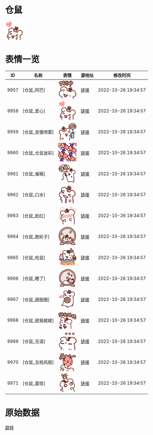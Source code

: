 # 仓鼠

<img src="./cover.png" height="60" alt="cover" />

# 表情一览

|ID|名称|表情|源地址|修改时间|
|----|----|----|----|----|
|9957|[仓鼠_阿巴]|<img src="./pic/009957_%5B仓鼠_阿巴%5D.png" height="60" alt="阿巴"/>|[链接](http://i0.hdslb.com/bfs/emote/903649aa44094e9520d3dad7883485eba5139117.png)|2022-10-26 19:34:57|
|9958|[仓鼠_爱心]|<img src="./pic/009958_%5B仓鼠_爱心%5D.png" height="60" alt="爱心"/>|[链接](http://i0.hdslb.com/bfs/emote/99a26740d20cc346382f26463f48aa023b27a62a.png)|2022-10-26 19:34:57|
|9959|[仓鼠_变傻喷雾]|<img src="./pic/009959_%5B仓鼠_变傻喷雾%5D.png" height="60" alt="变傻喷雾"/>|[链接](http://i0.hdslb.com/bfs/emote/9713e8d13d6341c3adaca346033c09e96832fae0.png)|2022-10-26 19:34:57|
|9960|[仓鼠_仓鼠迷彩]|<img src="./pic/009960_%5B仓鼠_仓鼠迷彩%5D.png" height="60" alt="仓鼠迷彩"/>|[链接](http://i0.hdslb.com/bfs/emote/bfeebf389a8987048d42353cdcb1567497cf744c.png)|2022-10-26 19:34:57|
|9961|[仓鼠_催稿]|<img src="./pic/009961_%5B仓鼠_催稿%5D.png" height="60" alt="催稿"/>|[链接](http://i0.hdslb.com/bfs/emote/f0c39ae7f3c2138c410582d7ecc20d65ec3d075d.png)|2022-10-26 19:34:57|
|9962|[仓鼠_口水]|<img src="./pic/009962_%5B仓鼠_口水%5D.png" height="60" alt="口水"/>|[链接](http://i0.hdslb.com/bfs/emote/4fc9b74d679ee24063e9742aa7e9cc210263dc38.png)|2022-10-26 19:34:57|
|9963|[仓鼠_脸红]|<img src="./pic/009963_%5B仓鼠_脸红%5D.png" height="60" alt="脸红"/>|[链接](http://i0.hdslb.com/bfs/emote/ac8b6ea8ac7ab5852bb49864cea5705098ef822c.png)|2022-10-26 19:34:57|
|9964|[仓鼠_跑轮子]|<img src="./pic/009964_%5B仓鼠_跑轮子%5D.png" height="60" alt="跑轮子"/>|[链接](http://i0.hdslb.com/bfs/emote/941408fcd4998512922cb4f1b57380ada07fd18a.png)|2022-10-26 19:34:57|
|9965|[仓鼠_呛鼠]|<img src="./pic/009965_%5B仓鼠_呛鼠%5D.png" height="60" alt="呛鼠"/>|[链接](http://i0.hdslb.com/bfs/emote/4f4227499507f9da05bc939dc6410a5d61e6a5b7.png)|2022-10-26 19:34:57|
|9966|[仓鼠_睡了]|<img src="./pic/009966_%5B仓鼠_睡了%5D.png" height="60" alt="睡了"/>|[链接](http://i0.hdslb.com/bfs/emote/c6a2a6efc12be001fca84994f925006bcdd9eb38.png)|2022-10-26 19:34:57|
|9967|[仓鼠_甜甜圈]|<img src="./pic/009967_%5B仓鼠_甜甜圈%5D.png" height="60" alt="甜甜圈"/>|[链接](http://i0.hdslb.com/bfs/emote/7a7b9619287b2d5547be1f32c0728bcf0b2cd42d.png)|2022-10-26 19:34:57|
|9968|[仓鼠_甜我姥姥]|<img src="./pic/009968_%5B仓鼠_甜我姥姥%5D.png" height="60" alt="甜我姥姥"/>|[链接](http://i0.hdslb.com/bfs/emote/630f15f894edaaa57708798d4b44cc5f261badb6.png)|2022-10-26 19:34:57|
|9969|[仓鼠_无语]|<img src="./pic/009969_%5B仓鼠_无语%5D.png" height="60" alt="无语"/>|[链接](http://i0.hdslb.com/bfs/emote/15b2ab1d9e1c5eb9f8b7fae964e3afb68c30939b.png)|2022-10-26 19:34:57|
|9970|[仓鼠_五档风扇]|<img src="./pic/009970_%5B仓鼠_五档风扇%5D.png" height="60" alt="五档风扇"/>|[链接](http://i0.hdslb.com/bfs/emote/c9a55a68884e63476a5e29be8b43be79e131e8a4.png)|2022-10-26 19:34:57|
|9971|[仓鼠_震惊]|<img src="./pic/009971_%5B仓鼠_震惊%5D.png" height="60" alt="震惊"/>|[链接](http://i0.hdslb.com/bfs/emote/0066f450fac78274347939741891b136ff7781a4.png)|2022-10-26 19:34:57|

# 原始数据

[跳转](./raw.json)

